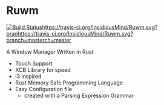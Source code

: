 # Ruwm

[![Build Status](https://travis-ci.org/InsidiousMind/Ruwm.svg?branch=master)](https://travis-ci.org/InsidiousMind/Ruwm)https://travis-ci.org/InsidiousMind/Ruwm.svg?branhttps://travis-ci.org/InsidiousMind/Ruwm.svg?branch=masterch=master

A Window Manager Written in Rust

- Touch Support
- XCB Library for speed
- i3 inspired
- Rust Memory Safe Programming Language
- Easy Configuration file
  - created with a Parsing Expression Grammar

